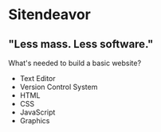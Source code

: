 # Sitendeavor

## "Less mass. Less software."

What's needed to build a basic website?

* Text Editor
* Version Control System
* HTML
* CSS
* JavaScript
* Graphics
